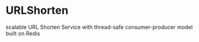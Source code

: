 # URLShorten

scalable URL Shorten Service with thread-safe consumer-producer model built on Redis

